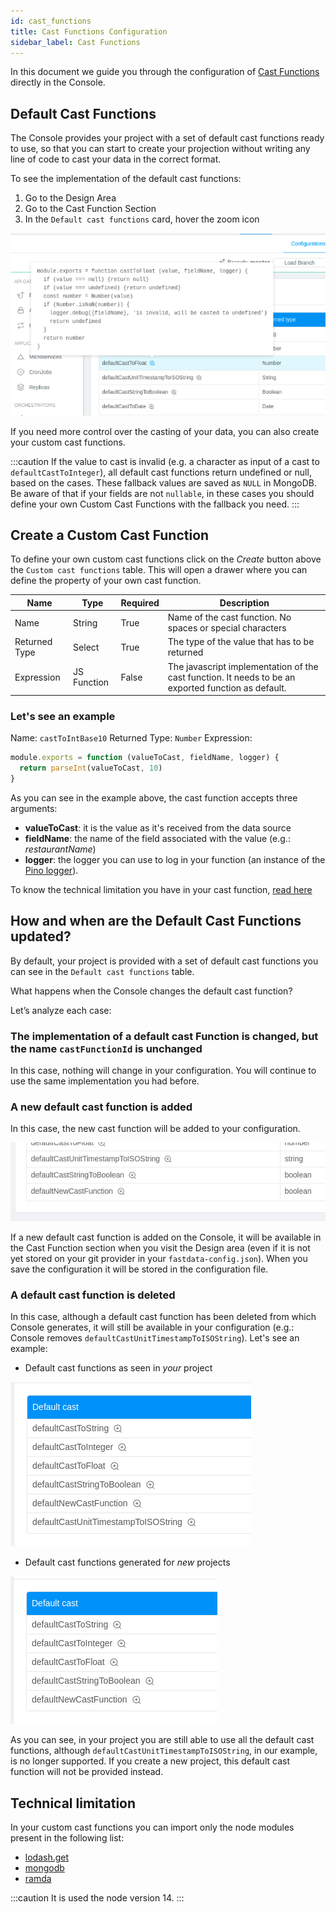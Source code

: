 ```yaml
---
id: cast_functions
title: Cast Functions Configuration
sidebar_label: Cast Functions
---
```


<head>
   <meta name="robots" content="noindex, nofollow" />
</head>

In this document we guide you through the configuration of [Cast Functions](../the_basics.md#cast-function) directly in the Console.

## Default Cast Functions

The Console provides your project with a set of default cast functions ready to use, so that you can start to create your projection without writing any line of code to cast your data in the correct format.

To see the implementation of the default cast functions:

1. Go to the Design Area
2. Go to the Cast Function Section
3. In the `Default cast functions` card, hover the zoom icon


![Default cast functions implementation](../../img/fastdata-default-castfunction-zoom.png)

If you need more control over the casting of your data, you can also create your custom cast functions.

:::caution
If the value to cast is invalid (e.g. a character as input of a cast to `defaultCastToInteger`), all default cast functions return undefined or null, based on the cases. These fallback values are saved as `NULL` in MongoDB.  
Be aware of that if your fields are not `nullable`, in these cases you should define your own Custom Cast Functions with the fallback you need.
:::

## Create a Custom Cast Function

To define your own custom cast functions click on the *Create* button above the `Custom cast functions` table. This will open a drawer where you can define the property of your own cast function.

| Name          | Type        | Required | Description                                                                                         |
|---------------|-------------|----------|-----------------------------------------------------------------------------------------------------|
| Name          | String      | True     | Name of the cast function. No spaces or special characters                                          |
| Returned Type | Select      | True     | The type of the value that has to be returned                                                       |
| Expression    | JS Function | False    | The javascript implementation of the cast function. It needs to be an exported function as default. |

### Let's see an example

Name: `castToIntBase10`
Returned Type: `Number`
Expression:

```javascript
module.exports = function (valueToCast, fieldName, logger) {
  return parseInt(valueToCast, 10)
}
```

As you can see in the example above, the cast function accepts three arguments:

- **valueToCast**: it is the value as it's received from the data source
- **fieldName**: the name of the field associated with the value (e.g.: *restaurantName*)
- **logger**: the logger you can use to log in your function (an instance of the [Pino logger](https://github.com/pinojs/pino)).

To know the technical limitation you have in your cast function, [read here](./cast_functions#technical-limitation)

## How and when are the Default Cast Functions updated?

By default, your project is provided with a set of default cast functions you can see in the `Default cast functions` table.

What happens when the Console changes the default cast function?

Let’s analyze each case:

### The implementation of a default cast Function is changed, but the name `castFunctionId` is unchanged

In this case, nothing will change in your configuration. You will continue to use the same implementation you had before.

### A new default cast function is added

In this case, the new cast function will be added to your configuration.

![Fast Data new default castFunction](../../img/fastdata-new-default-castfunction.png)

If a new default cast function is added on the Console, it will be available in the Cast Function section when you visit the Design area (even if it is not yet stored on your git provider in your `fastdata-config.json`). When you save the configuration it will be stored in the configuration file.

### A default cast function is deleted

In this case, although a default cast function has been deleted from which Console generates, it will still be available in your configuration (e.g.: Console removes `defaultCastUnitTimestampToISOString`).
Let's see an example:

- Default cast functions as seen in *your* project

![Fast Data with deleted default cast function](../../img/fastdata-delete-castfunction-all.png)

- Default cast functions generated for *new* projects

![Fast Data without deleted default castFunction](../../img/fastdata-delete-castfunction-without-deleted.png)

As you can see, in your project you are still able to use all the default cast functions, although `defaultCastUnitTimestampToISOString`, in our example, is no longer supported.
If you create a new project, this default cast function will not be provided instead.

## Technical limitation

In your custom cast functions you can import only the node modules present in the following list:

- [lodash.get](https://github.com/lodash/lodash/tree/4.4.2-npm-packages/lodash.get)
- [mongodb](https://github.com/mongodb/mongo/tree/r3.6.0)
- [ramda](https://github.com/ramda/ramda/tree/v0.27.1)

:::caution
It is used the node version 14.
:::
